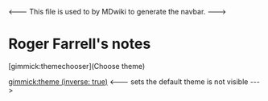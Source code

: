 <--- This file is used to by MDwiki to generate the navbar. --->

# Roger Farrell's notes

[gimmick:themechooser](Choose theme)

[gimmick:theme (inverse: true)](cyborg) <--- sets the default theme is not visible --->

